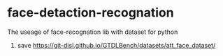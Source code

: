 # face-detaction-recognation
The useage of face-recognation lib with dataset for python
1. save https://git-disl.github.io/GTDLBench/datasets/att_face_dataset/

